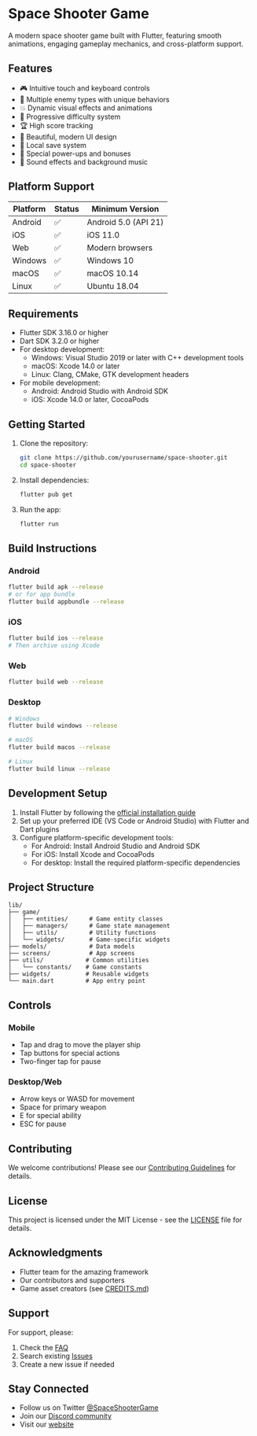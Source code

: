 # Space Shooter Game

A modern space shooter game built with Flutter, featuring smooth animations, engaging gameplay mechanics, and cross-platform support.

## Features

- 🎮 Intuitive touch and keyboard controls
- 🚀 Multiple enemy types with unique behaviors
- 💥 Dynamic visual effects and animations
- 🎯 Progressive difficulty system
- 🏆 High score tracking
- 🎨 Beautiful, modern UI design
- 💾 Local save system
- 🌟 Special power-ups and bonuses
- 🎵 Sound effects and background music

## Platform Support

| Platform | Status | Minimum Version |
|----------|--------|-----------------|
| Android  | ✅     | Android 5.0 (API 21) |
| iOS      | ✅     | iOS 11.0 |
| Web      | ✅     | Modern browsers |
| Windows  | ✅     | Windows 10 |
| macOS    | ✅     | macOS 10.14 |
| Linux    | ✅     | Ubuntu 18.04 |

## Requirements

- Flutter SDK 3.16.0 or higher
- Dart SDK 3.2.0 or higher
- For desktop development:
  - Windows: Visual Studio 2019 or later with C++ development tools
  - macOS: Xcode 14.0 or later
  - Linux: Clang, CMake, GTK development headers
- For mobile development:
  - Android: Android Studio with Android SDK
  - iOS: Xcode 14.0 or later, CocoaPods

## Getting Started

1. Clone the repository:
   ```bash
   git clone https://github.com/yourusername/space-shooter.git
   cd space-shooter
   ```

2. Install dependencies:
   ```bash
   flutter pub get
   ```

3. Run the app:
   ```bash
   flutter run
   ```

## Build Instructions

### Android
```bash
flutter build apk --release
# or for app bundle
flutter build appbundle --release
```

### iOS
```bash
flutter build ios --release
# Then archive using Xcode
```

### Web
```bash
flutter build web --release
```

### Desktop
```bash
# Windows
flutter build windows --release

# macOS
flutter build macos --release

# Linux
flutter build linux --release
```

## Development Setup

1. Install Flutter by following the [official installation guide](https://flutter.dev/docs/get-started/install)
2. Set up your preferred IDE (VS Code or Android Studio) with Flutter and Dart plugins
3. Configure platform-specific development tools:
   - For Android: Install Android Studio and Android SDK
   - For iOS: Install Xcode and CocoaPods
   - For desktop: Install the required platform-specific dependencies

## Project Structure

```
lib/
├── game/
│   ├── entities/      # Game entity classes
│   ├── managers/      # Game state management
│   ├── utils/         # Utility functions
│   └── widgets/       # Game-specific widgets
├── models/            # Data models
├── screens/           # App screens
├── utils/            # Common utilities
│   └── constants/    # Game constants
├── widgets/          # Reusable widgets
└── main.dart         # App entry point
```

## Controls

### Mobile
- Tap and drag to move the player ship
- Tap buttons for special actions
- Two-finger tap for pause

### Desktop/Web
- Arrow keys or WASD for movement
- Space for primary weapon
- E for special ability
- ESC for pause

## Contributing

We welcome contributions! Please see our [Contributing Guidelines](CONTRIBUTING.md) for details.

## License

This project is licensed under the MIT License - see the [LICENSE](LICENSE) file for details.

## Acknowledgments

- Flutter team for the amazing framework
- Our contributors and supporters
- Game asset creators (see [CREDITS.md](CREDITS.md))

## Support

For support, please:
1. Check the [FAQ](docs/FAQ.md)
2. Search existing [Issues](https://github.com/yourusername/space-shooter/issues)
3. Create a new issue if needed

## Stay Connected

- Follow us on Twitter [@SpaceShooterGame](https://twitter.com/SpaceShooterGame)
- Join our [Discord community](https://discord.gg/spaceshooter)
- Visit our [website](https://spaceshooter.game)
